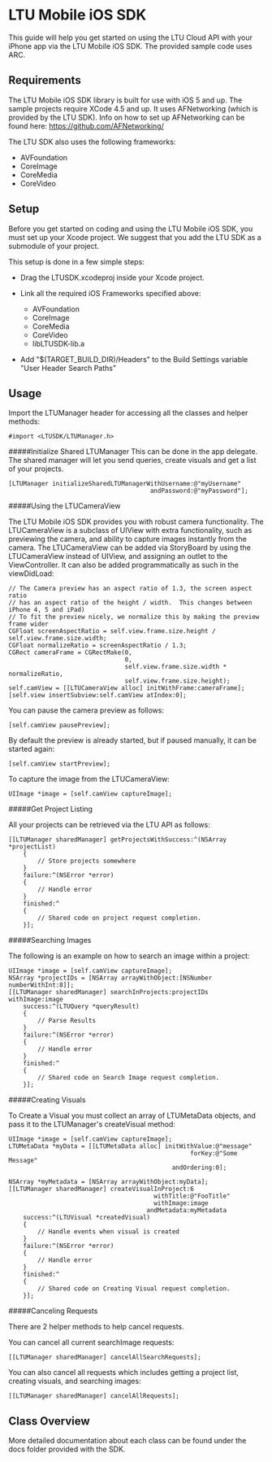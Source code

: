 LTU Mobile iOS SDK
==================

This guide will help you get started on using the LTU Cloud API with your iPhone
app via the LTU Mobile iOS SDK.  The provided sample code uses ARC.


Requirements
------------
The LTU Mobile iOS SDK library is built for use with iOS 5 and up.  The sample
projects require XCode 4.5 and up.  It uses AFNetworking (which is provided by
the LTU SDK).
Info on how to set up AFNetworking can be found here:
https://github.com/AFNetworking/

The LTU SDK also uses the following frameworks:

* AVFoundation
* CoreImage
* CoreMedia
* CoreVideo


Setup
-----
Before you get started on coding and using the LTU Mobile iOS SDK, you must set
up your Xcode project. We suggest that you add the LTU SDK as a submodule of
your project.

This setup is done in a few simple steps:


* Drag the LTUSDK.xcodeproj inside your Xcode project.

* Link all the required iOS Frameworks specified above:
  - AVFoundation
  - CoreImage
  - CoreMedia
  - CoreVideo
  - libLTUSDK-lib.a

* Add "$(TARGET_BUILD_DIR)/Headers" to the Build Settings variable
  "User Header Search Paths"



Usage
-----

Import the LTUManager header for accessing all the classes and helper methods:

    #import <LTUSDK/LTUManager.h>

#####Initialize Shared LTUManager
This can be done in the app delegate.  The shared manager will let you send
queries, create visuals and get a list of your projects.

    [LTUManager initializeSharedLTUManagerWithUsername:@"myUsername"
                                           andPassword:@"myPassword"];


#####Using the LTUCameraView

The LTU Mobile iOS SDK provides you with robust camera functionality.  The
LTUCameraView is a subclass of UIView with extra functionality, such as
previewing the camera, and ability to capture images instantly from the camera.
The LTUCameraView can be added via StoryBoard by using the LTUCameraView instead
of UIView, and assigning an outlet to the ViewController.  It can also be added
programmatically as such in the viewDidLoad:

    // The Camera preview has an aspect ratio of 1.3, the screen aspect ratio
    // has an aspect ratio of the height / width.  This changes between iPhone 4, 5 and iPad)
    // To fit the preview nicely, we normalize this by making the preview frame wider
    CGFloat screenAspectRatio = self.view.frame.size.height / self.view.frame.size.width;
    CGFloat normalizeRatio = screenAspectRatio / 1.3;
    CGRect cameraFrame = CGRectMake(0,
                                    0,
                                    self.view.frame.size.width * normalizeRatio,
                                    self.view.frame.size.height);
    self.camView = [[LTUCameraView alloc] initWithFrame:cameraFrame];
    [self.view insertSubview:self.camView atIndex:0];

You can pause the camera preview as follows:

    [self.camView pausePreview];

By default the preview is already started, but if paused manually, it can be
started again:

    [self.camView startPreview];

To capture the image from the LTUCameraView:

    UIImage *image = [self.camView captureImage];


#####Get Project Listing

All your projects can be retrieved via the LTU API as follows:

    [[LTUManager sharedManager] getProjectsWithSuccess:^(NSArray *projectList)
        {
            // Store projects somewhere
        }
        failure:^(NSError *error)
        {
            // Handle error
        }
        finished:^
        {
            // Shared code on project request completion.
        }];


#####Searching Images

The following is an example on how to search an image within a project:

    UIImage *image = [self.camView captureImage];
    NSArray *projectIDs = [NSArray arrayWithObject:[NSNumber numberWithInt:8]];
    [[LTUManager sharedManager] searchInProjects:projectIDs withImage:image
        success:^(LTUQuery *queryResult)
        {
            // Parse Results
        }
        failure:^(NSError *error)
        {
            // Handle error
        }
        finished:^
        {
            // Shared code on Search Image request completion.
        }];


#####Creating Visuals

To Create a Visual you must collect an array of LTUMetaData objects, and pass it
to the LTUManager's createVisual method:

    UIImage *image = [self.camView captureImage];
    LTUMetaData *myData = [[LTUMetaData alloc] initWithValue:@"message"
                                                      forKey:@"Some Message"
                                                 andOrdering:0];

    NSArray *myMetadata = [NSArray arrayWithObject:myData];
    [[LTUManager sharedManager] createVisualInProject:6
                                            withTitle:@"FooTitle"
                                            withImage:image
                                          andMetadata:myMetadata
        success:^(LTUVisual *createdVisual)
        {
            // Handle events when visual is created
        }
        failure:^(NSError *error)
        {
            // Handle error
        }
        finished:^
        {
            // Shared code on Creating Visual request completion.
        }];


#####Canceling Requests

There are 2 helper methods to help cancel requests.

You can cancel all current searchImage requests:

    [[LTUManager sharedManager] cancelAllSearchRequests];

You can also cancel all requests which includes getting a project list, creating
visuals, and searching images:

    [[LTUManager sharedManager] cancelAllRequests];


Class Overview
--------------
More detailed documentation about each class can be found under the docs folder
provided with the SDK.
